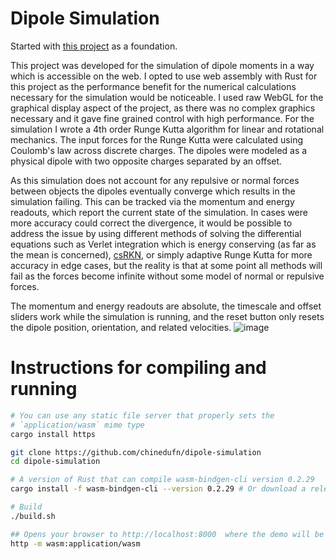 # Dipole Simulation
Started with [this project](https://github.com/chinedufn/webgl-water-tutorial) as a foundation.

This project was developed for the simulation of dipole moments in a way which is accessible on the web. I opted to use web assembly with Rust for this project as the performance benefit for the numerical calculations necessary for the simulation would be noticeable. I used raw WebGL for the graphical display aspect of the project, as there was no complex graphics necessary and it gave fine grained control with high performance. For the simulation I wrote a 4th order Runge Kutta algorithm for linear and rotational mechanics. The input forces for the Runge Kutta were calculated using Coulomb's law across discrete charges. The dipoles were modeled as a physical dipole with two opposite charges separated by an offset.

As this simulation does not account for any repulsive or normal forces between objects the dipoles eventually converge which results in the simulation failing. This can be tracked via the momentum and energy readouts, which report the current state of the simulation. In cases were more accuracy could correct the divergence, it would be possible to address the issue by using different methods of solving the differential equations such as Verlet integration which is energy conserving (as far as the mean is concerned), [csRKN](https://arxiv.org/pdf/1808.08451.pdf), or simply adaptive Runge Kutta for more accuracy in edge cases, but the reality is that at some point all methods will fail as the forces become infinite without some model of normal or repulsive forces.

The momentum and energy readouts are absolute, the timescale and offset sliders work while the simulation is running, and the reset button only resets the dipole position, orientation, and related velocities.
![image](https://user-images.githubusercontent.com/35360746/208027997-0c61bb40-ca53-4157-b41f-013a268d8534.png)
# Instructions for compiling and running
```sh
# You can use any static file server that properly sets the
# `application/wasm` mime type
cargo install https

git clone https://github.com/chinedufn/dipole-simulation
cd dipole-simulation

# A version of Rust that can compile wasm-bindgen-cli version 0.2.29
cargo install -f wasm-bindgen-cli --version 0.2.29 # Or download a release binary

# Build
./build.sh

## Opens your browser to http://localhost:8000  where the demo will be running
http -m wasm:application/wasm
```
